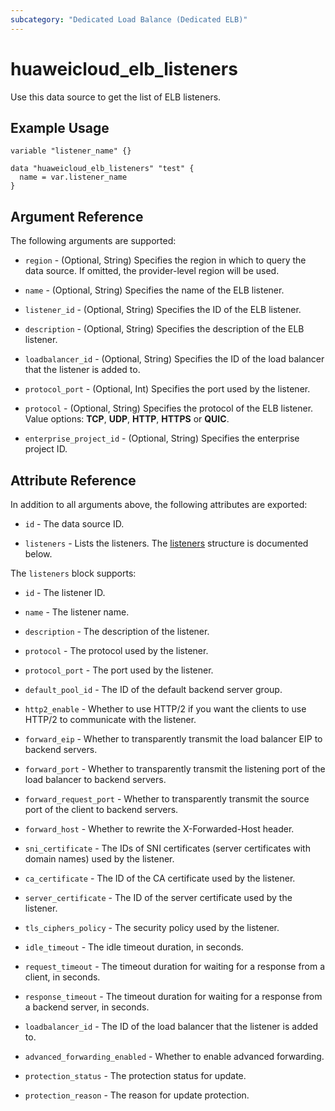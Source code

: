 ```yaml
---
subcategory: "Dedicated Load Balance (Dedicated ELB)"
---
```


# huaweicloud_elb_listeners

Use this data source to get the list of ELB listeners.

## Example Usage

```hcl
variable "listener_name" {}

data "huaweicloud_elb_listeners" "test" {
  name = var.listener_name
}
```

## Argument Reference

The following arguments are supported:

* `region` - (Optional, String) Specifies the region in which to query the data source.
  If omitted, the provider-level region will be used.

* `name` - (Optional, String) Specifies the name of the ELB listener.

* `listener_id` - (Optional, String) Specifies the ID of the ELB listener.

* `description` - (Optional, String) Specifies the description of the ELB listener.

* `loadbalancer_id` - (Optional, String) Specifies the ID of the load balancer that the listener is added to.

* `protocol_port` - (Optional, Int) Specifies the port used by the listener.

* `protocol` - (Optional, String) Specifies the protocol of the ELB listener. Value options:
  **TCP**, **UDP**, **HTTP**, **HTTPS** or **QUIC**.

* `enterprise_project_id` - (Optional, String) Specifies the enterprise project ID.

## Attribute Reference

In addition to all arguments above, the following attributes are exported:

* `id` - The data source ID.

* `listeners` - Lists the listeners.
  The [listeners](#Elb_loadbalancer_listeners) structure is documented below.

<a name="Elb_loadbalancer_listeners"></a>
The `listeners` block supports:

* `id` - The listener ID.

* `name` - The listener name.

* `description` - The description of the listener.

* `protocol` - The protocol used by the listener.

* `protocol_port` - The port used by the listener.

* `default_pool_id` - The ID of the default backend server group.

* `http2_enable` - Whether to use HTTP/2 if you want the clients to use HTTP/2 to communicate with the listener.

* `forward_eip` -  Whether to transparently transmit the load balancer EIP to backend servers.

* `forward_port` - Whether to transparently transmit the listening port of the load balancer to backend servers.

* `forward_request_port` - Whether to transparently transmit the source port of the client to backend servers.

* `forward_host` -  Whether to rewrite the X-Forwarded-Host header.

* `sni_certificate` - The IDs of SNI certificates (server certificates with domain names) used by the listener.

* `ca_certificate` - The ID of the CA certificate used by the listener.

* `server_certificate` - The ID of the server certificate used by the listener.

* `tls_ciphers_policy` - The security policy used by the listener.

* `idle_timeout` - The idle timeout duration, in seconds.

* `request_timeout` - The timeout duration for waiting for a response from a client, in seconds.

* `response_timeout` -  The timeout duration for waiting for a response from a backend server, in seconds.

* `loadbalancer_id` - The ID of the load balancer that the listener is added to.

* `advanced_forwarding_enabled` - Whether to enable advanced forwarding.

* `protection_status` - The protection status for update.

* `protection_reason` - The reason for update protection.
